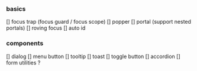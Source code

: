 ### basics

[] focus trap (focus guard / focus scope)
[] popper
[] portal (support nested portals)
[] roving focus
[] auto id

### components

[] dialog
[] menu button
[] tooltip
[] toast
[] toggle button
[] accordion
[] form utilities ?
